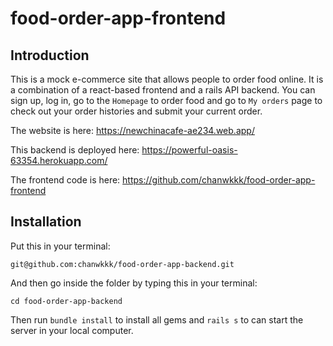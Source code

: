 # food-order-app-frontend

## Introduction

This is a mock e-commerce site that allows people to order food online.  It is a combination of a react-based frontend and a rails API backend. 
You can sign up, log in, go to the `Homepage` to order food and go to `My orders` page to check out your order histories and submit your current order. 

The website is here: https://newchinacafe-ae234.web.app/

This backend is deployed here: https://powerful-oasis-63354.herokuapp.com/

The frontend code is here: https://github.com/chanwkkk/food-order-app-frontend 

## Installation

Put this in your terminal:

```
git@github.com:chanwkkk/food-order-app-backend.git
```

And then go inside the folder by typing this in your terminal:
```
cd food-order-app-backend
```

Then run `bundle install` to install all gems and `rails s` to can start the server in your local computer.





